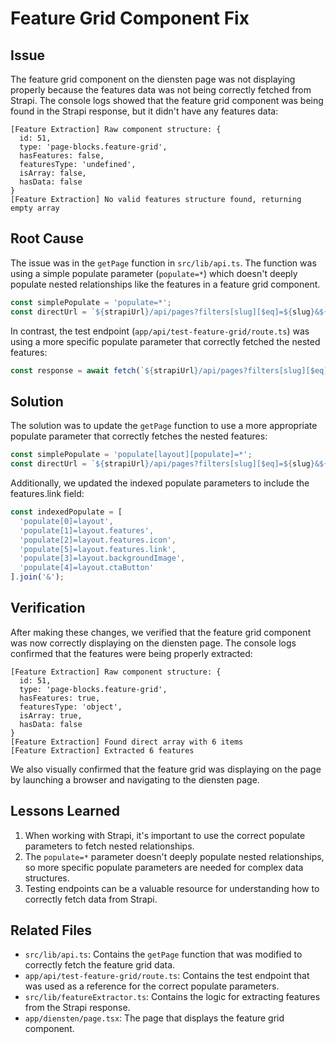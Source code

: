 # Feature Grid Component Fix

## Issue
The feature grid component on the diensten page was not displaying properly because the features data was not being correctly fetched from Strapi. The console logs showed that the feature grid component was being found in the Strapi response, but it didn't have any features data:

```
[Feature Extraction] Raw component structure: {
  id: 51,
  type: 'page-blocks.feature-grid',
  hasFeatures: false,
  featuresType: 'undefined',
  isArray: false,
  hasData: false
}
[Feature Extraction] No valid features structure found, returning empty array
```

## Root Cause
The issue was in the `getPage` function in `src/lib/api.ts`. The function was using a simple populate parameter (`populate=*`) which doesn't deeply populate nested relationships like the features in a feature grid component.

```typescript
const simplePopulate = 'populate=*';
const directUrl = `${strapiUrl}/api/pages?filters[slug][$eq]=${slug}&${simplePopulate}&${cacheBuster}`;
```

In contrast, the test endpoint (`app/api/test-feature-grid/route.ts`) was using a more specific populate parameter that correctly fetched the nested features:

```typescript
const response = await fetch(`${strapiUrl}/api/pages?filters[slug][$eq]=diensten&populate[layout][populate]=*`, {
```

## Solution
The solution was to update the `getPage` function to use a more appropriate populate parameter that correctly fetches the nested features:

```typescript
const simplePopulate = 'populate[layout][populate]=*';
const directUrl = `${strapiUrl}/api/pages?filters[slug][$eq]=${slug}&${simplePopulate}&${cacheBuster}`;
```

Additionally, we updated the indexed populate parameters to include the features.link field:

```typescript
const indexedPopulate = [
  'populate[0]=layout',
  'populate[1]=layout.features',
  'populate[2]=layout.features.icon',
  'populate[5]=layout.features.link',
  'populate[3]=layout.backgroundImage',
  'populate[4]=layout.ctaButton'
].join('&');
```

## Verification
After making these changes, we verified that the feature grid component was now correctly displaying on the diensten page. The console logs confirmed that the features were being properly extracted:

```
[Feature Extraction] Raw component structure: {
  id: 51,
  type: 'page-blocks.feature-grid',
  hasFeatures: true,
  featuresType: 'object',
  isArray: true,
  hasData: false
}
[Feature Extraction] Found direct array with 6 items
[Feature Extraction] Extracted 6 features
```

We also visually confirmed that the feature grid was displaying on the page by launching a browser and navigating to the diensten page.

## Lessons Learned
1. When working with Strapi, it's important to use the correct populate parameters to fetch nested relationships.
2. The `populate=*` parameter doesn't deeply populate nested relationships, so more specific populate parameters are needed for complex data structures.
3. Testing endpoints can be a valuable resource for understanding how to correctly fetch data from Strapi.

## Related Files
- `src/lib/api.ts`: Contains the `getPage` function that was modified to correctly fetch the feature grid data.
- `app/api/test-feature-grid/route.ts`: Contains the test endpoint that was used as a reference for the correct populate parameters.
- `src/lib/featureExtractor.ts`: Contains the logic for extracting features from the Strapi response.
- `app/diensten/page.tsx`: The page that displays the feature grid component.